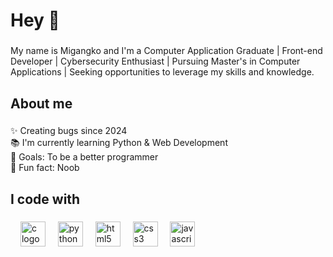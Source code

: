 <h1 align="left">Hey 👋</h1>

###

<p align="left">My name is Migangko and I'm a Computer Application Graduate | Front-end Developer | Cybersecurity Enthusiast | Pursuing Master's in Computer Applications | Seeking opportunities to leverage my skills and knowledge.</p>

###

<h2 align="left">About me</h2>

###

<p align="left">✨ Creating bugs since 2024<br>📚 I'm currently learning Python & Web Development<br>🎯 Goals: To be a better programmer<br>🎲 Fun fact: Noob</p>

###

<h2 align="left">I code with</h2>

###

<div align="left">
  <img width="12" />
  <img src="https://cdn.jsdelivr.net/gh/devicons/devicon/icons/c/c-original.svg" height="40" alt="c logo"  />
  <img width="12" />
  <img src="https://cdn.jsdelivr.net/gh/devicons/devicon/icons/python/python-original.svg" height="40" alt="python logo"  />
  <img width="12" />
  <img src="https://cdn.jsdelivr.net/gh/devicons/devicon/icons/html5/html5-original.svg" height="40" alt="html5 logo"  />
  <img width="12" />
  <img src="https://cdn.jsdelivr.net/gh/devicons/devicon/icons/css3/css3-original.svg" height="40" alt="css3 logo"  />
  <img width="12" />
  <img src="https://cdn.jsdelivr.net/gh/devicons/devicon/icons/javascript/javascript-original.svg" height="40" alt="javascript logo"  />
</div>

###
